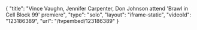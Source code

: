 {
    "title": "Vince Vaughn, Jennifer Carpenter, Don Johnson attend 'Brawl in Cell Block 99' premiere",
    "type": "solo",
    "layout": "iframe-static",
    "videoId": "123186389",
    "url": "\/tvpembed\/123186389"
}